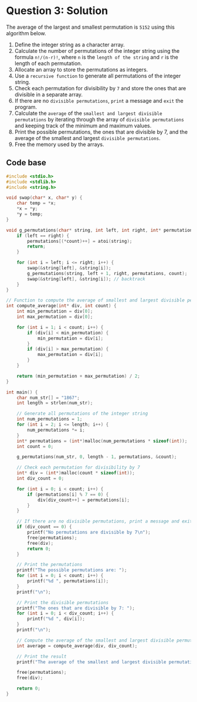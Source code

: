 # Question 3: Solution

The average of the largest and smallest permutation is `5152` using this algorithm below.

1. Define the integer string as a character array.
2. Calculate the number of permutations of the integer string using the formula `n!/(n-r)!`, where `n` is the `length of the string` and `r` is the length of each permutation.
3. Allocate an array to store the permutations as integers.
4. Use a `recursive function` to generate all permutations of the integer string.
5. Check each permutation for divisibility by `7` and store the ones that are divisible in a separate array.
6. If there are no `divisible permutations`, `print` a message and `exit` the program.
7. Calculate the `average` of the `smallest and largest divisible permutations` by iterating through the array of `divisible permutations` and keeping track of the minimum and maximum values.
8. Print the possible permutations, the ones that are divisible by 7, and the average of the smallest and largest `divisible permutations`.
9. Free the memory used by the arrays.

## Code base

```C
#include <stdio.h>
#include <stdlib.h>
#include <string.h>

void swap(char* x, char* y) {
    char temp = *x;
    *x = *y;
    *y = temp;
}

void g_permutations(char* string, int left, int right, int* permutations, int* count) {
    if (left == right) {
        permutations[(*count)++] = atoi(string);
        return;
    }

    for (int i = left; i <= right; i++) {
        swap(&string[left], &string[i]);
        g_permutations(string, left + 1, right, permutations, count);
        swap(&string[left], &string[i]); // backtrack
    }
}

// Function to compute the average of smallest and largest divisible permutations
int compute_average(int* div, int count) {
    int min_permutation = div[0];
    int max_permutation = div[0];

    for (int i = 1; i < count; i++) {
        if (div[i] < min_permutation) {
            min_permutation = div[i];
        }
        if (div[i] > max_permutation) {
            max_permutation = div[i];
        }
    }

    return (min_permutation + max_permutation) / 2;
}

int main() {
    char num_str[] = "1867";
    int length = strlen(num_str);

    // Generate all permutations of the integer string
    int num_permutations = 1;
    for (int i = 2; i <= length; i++) {
        num_permutations *= i;
    }
    int* permutations = (int*)malloc(num_permutations * sizeof(int));
    int count = 0;

    g_permutations(num_str, 0, length - 1, permutations, &count);

    // Check each permutation for divisibility by 7
    int* div = (int*)malloc(count * sizeof(int));
    int div_count = 0;

    for (int i = 0; i < count; i++) {
        if (permutations[i] % 7 == 0) {
            div[div_count++] = permutations[i];
        }
    }

    // If there are no divisible permutations, print a message and exit
    if (div_count == 0) {
        printf("No permutations are divisible by 7\n");
        free(permutations);
        free(div);
        return 0;
    }

    // Print the permutations
    printf("The possible permutations are: ");
    for (int i = 0; i < count; i++) {
        printf("%d ", permutations[i]);
    }
    printf("\n");

    // Print the divisible permutations
    printf("The ones that are divisible by 7: ");
    for (int i = 0; i < div_count; i++) {
        printf("%d ", div[i]);
    }
    printf("\n");

    // Compute the average of the smallest and largest divisible permutations
    int average = compute_average(div, div_count);

    // Print the result
    printf("The average of the smallest and largest divisible permutations is: %d\n", average);

    free(permutations);
    free(div);

    return 0;
}

```
